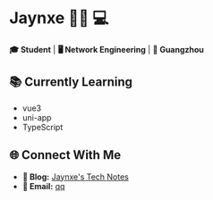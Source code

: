 # Jaynxe 👨‍🎓 💻

**🎓 Student** | **🖥️ Network Engineering** | **📍 Guangzhou**

## 📚 Currently Learning
- vue3
- uni-app
- TypeScript

## 🌐 Connect With Me
- **📝 Blog:** [Jaynxe's Tech Notes]([http://blog.jaynxe.cn](https://nextjs-blog-xieans-projects.vercel.app/))
- **📧 Email:** [qq](mailto:2742665196@qq.com)

